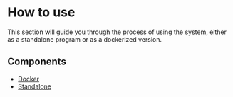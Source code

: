 # How to use

This section will guide you through the process of using the system, either as a standalone program or as a dockerized version.

## Components

- [Docker](./docker.md)
- [Standalone](./standalone.md)


